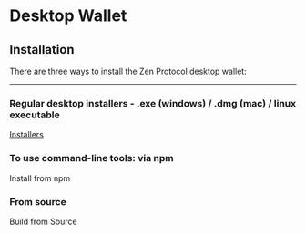 # Desktop Wallet

## Installation

There are three ways to install the Zen Protocol desktop wallet:

--------------------------------------------------------------------------------

### Regular desktop installers - .exe (windows) / .dmg (mac) / linux executable
[Installers](installation/installers.html)

### To use command-line tools: via npm
Install from npm

### From source
Build from Source
